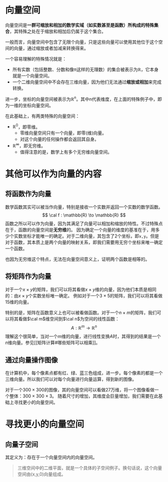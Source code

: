 # 向量空间
向量空间是**一群可缩放和相加的数学实域（如实数甚至是函数）所构成的特殊集合**，其特殊之处在于缩放和相加后仍属于这个集合。

一般而言，向量空间中包含了无限个向量，只是这些向量可以使用其他位于这个空间的向量，通过缩放或者加减来转换得来。


一个容易理解的特殊情况就是：
- 所有实数（包括整数、分数和像π这样的无理数）的集合被表示为$\mathbb{R}$，它本身就是一个向量空间。
- 一个二维向量空间中不会存在三维向量，因为他们无法通过**缩放或相加**来完成转换。

进一步，坐标的向量空间被表示为$\mathbb{R}^n$。其中n代表维度，在上面的特殊例子中，即为一维的坐标向量空间。

在此基础上，有两类特殊的向量空间：
- $\mathbb{R}^0$，即零维。
	- 零维向量空间只有一个向量，即零(维)向量。
	- 对这个向量的任何操作都会返回其自身。
- $\mathbb{R}^\infty$，即无穷维。
	- 值得注意的是，数学上有多个无穷维向量空间。

# 其他可以作为向量的内容
## 将函数作为向量
数学函数其实可以被当作向量，特别是接收一个实数并返回一个实数的数学函数。
$$
\cal f : \mathbb{R} \to \mathbb{R}
$$
函数之所以可以作为向量，因为其满足了向量可以相加和缩放的特性。不过特殊点在于，函数的向量空间是**无穷维**的。
因为确定一个向量的维度的基准在于，用多少个实数坐标才能唯一的确定。对于二维向量，其包含了2个坐标，即`x,y`。但是对于函数，其本质上是两个向量的映射关系，即我们需要用无穷个坐标来唯一确定一个函数。

也因为无穷维这个特点，无法在向量空间意义上，证明两个函数是相等的。


## 将矩阵作为向量
对于一个$x \times y$的矩阵，我们可以将其看做$x \times y$维的向量，因为他们本质是相同的：由$x \times y$个实数坐标唯一确定。
例如对于一个$3 \times 5$的矩阵，我们可以将其看做15维的向量。

特别的是，矩阵在函数意义上也可以被看做函数。对于一个$n \times m$的矩阵，我们可以将其看做$\cal m$维空间到$\cal n$为空间的线性函数：
$$
A : \mathbb{R}^m \to \mathbb{R}^n
$$
理解这个很简单，当对一个$m$维的向量，进行线性变换$A$时，其得到的结果是一个$n$维向量。参见[[矩阵计算#哪些矩阵可以相乘]]。

## 通过向量操作图像
在计算机中，每个像素点都有红、绿、蓝三色组成，进一步。每个像素的都是一个三维向量。所以我们可以对每个向量进行向量运算，得到新的图像。

对于一个$300 \times 300$的图像，其的向量空间可以看做27万维，将一个图像看做一个整体：$300 \times 300 \times 3$。
随着尺寸的增加，其维度会巨量增加，我们需要在此基础上寻找更小的向量空间。

# 寻找更小的向量空间
## 向量子空间
其定义为：存在于一个向量空间内的向量空间。
> 三维空间中的二维平面，就是一个具体的子空间例子。换句话说，这个向量空间由(x,y,0)向量组成。



